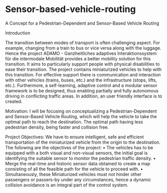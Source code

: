 # Sensor-based-vehicle-routing
A Concept for a Pedestrian-Dependent and Sensor-Based Vehicle Routing


Introduction

The transition between modes of transport is often challenging aspect. For
example, changing from a train to bus or vice versa along with the luggage.
Hence the project ADAMO - Ganzheitliches adaptives Interaktionssystem
für die intermodale Mobilität provides a better mobility solution for this
transition. It aims to particularly support people with physical disabilities to
ease their transition. The project contains miniaturized vehicles to help with
this transition. For effective support there is communication and interaction
with other vehicles (trains, buses, etc.) and the infrastructure (stops, lifts,
etc.). Furthermore, a self-learning, adaptive control and a modular sensor
framework is to be designed, thus enabling partially and fully autonomous
driving in conflicting traffic areas. In addition, an user friendly interface is
to created.

Motivation:
  I will be focusing on conceptualizing a Pedestrian-Dependent
and Sensor-Based Vehicle Routing, which will help the vehicle to take the
optimal path to reach the destination. The optimal path having less pedestrian
density, being faster and collision free.

Project Objectives:
We have to ensure intelligent, safe and efficient transportation of the miniaturized
vehicle from the origin to the destination. The following are the
objectives of the project:
• The vehicles has to be equipped with a both visual and non-visual
sensors, the initial goal is identifying the suitable sensor to monitor
the pedestrian traffic density.
• Merge the real-time and historic sensor data obtained to create a map
consisting of all the feasible path for the vehicle to proceed with.
• Simultaneously, these Miniaturized vehicles must not hinder other passengers
or passers-by under any circumstances, hence a dynamic collision
avoidance is an integral part of the control system.
